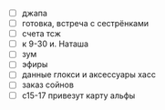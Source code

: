 - [ ] джапа
- [ ] готовка, встреча с сестрёнками
- [ ] счета тсж
- [ ] к 9-30 и. Наташа
- [ ] зум
- [ ] эфиры
- [ ] данные глокси и аксессуары хасс
- [ ] заказ сойнов
- [ ] с15-17 привезут карту альфы